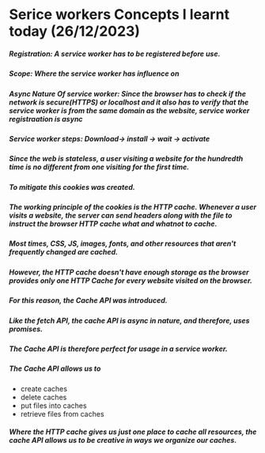 # Serice workers Concepts I learnt today (26/12/2023)

##### Registration: A service worker has to be registered before use.

##### Scope: Where the service worker has influence on

##### Async Nature Of service worker: Since the browser has to check if the network is secure(HTTPS) or localhost and it also has to verify that the service worker is from the same domain as the website, service worker registraation is async

##### Service worker steps: Download-> install -> wait -> activate

##### Since the web is stateless, a user visiting a website for the hundredth time is no different from one visiting for the first time.

##### To mitigate this cookies was created.

##### The working principle of the cookies is the HTTP cache. Whenever a user visits a website, the server can send headers along with the file to instruct the browser HTTP cache what and whatnot to cache.

##### Most times, CSS, JS, images, fonts, and other resources that aren't frequently changed are cached.

##### However, the HTTP cache doesn't have enough storage as the browser provides only one HTTP Cache for every website visited on the browser.

##### For this reason, the Cache API was introduced.

##### Like the fetch API, the cache API is async in nature, and therefore, uses promises.

##### The Cache API is therefore perfect for usage in a service worker.

##### The Cache API allows us to

- create caches
- delete caches
- put files into caches
- retrieve files from caches

##### Where the HTTP cache gives us just one place to cache all resources, the cache API allows us to be creative in ways we organize our caches.
